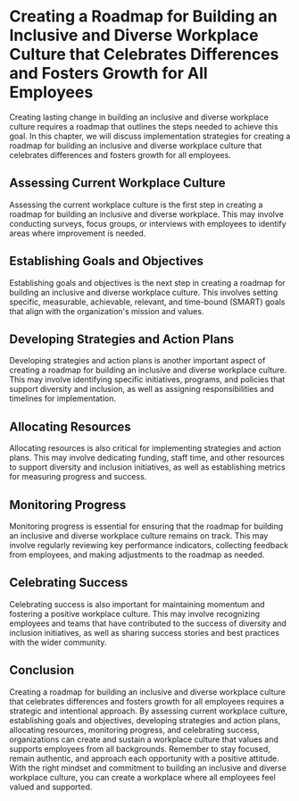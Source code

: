 Creating a Roadmap for Building an Inclusive and Diverse Workplace Culture that Celebrates Differences and Fosters Growth for All Employees
======================================================================================================================================================================================================

Creating lasting change in building an inclusive and diverse workplace culture requires a roadmap that outlines the steps needed to achieve this goal. In this chapter, we will discuss implementation strategies for creating a roadmap for building an inclusive and diverse workplace culture that celebrates differences and fosters growth for all employees.

Assessing Current Workplace Culture
-----------------------------------

Assessing the current workplace culture is the first step in creating a roadmap for building an inclusive and diverse workplace. This may involve conducting surveys, focus groups, or interviews with employees to identify areas where improvement is needed.

Establishing Goals and Objectives
---------------------------------

Establishing goals and objectives is the next step in creating a roadmap for building an inclusive and diverse workplace culture. This involves setting specific, measurable, achievable, relevant, and time-bound (SMART) goals that align with the organization's mission and values.

Developing Strategies and Action Plans
--------------------------------------

Developing strategies and action plans is another important aspect of creating a roadmap for building an inclusive and diverse workplace culture. This may involve identifying specific initiatives, programs, and policies that support diversity and inclusion, as well as assigning responsibilities and timelines for implementation.

Allocating Resources
--------------------

Allocating resources is also critical for implementing strategies and action plans. This may involve dedicating funding, staff time, and other resources to support diversity and inclusion initiatives, as well as establishing metrics for measuring progress and success.

Monitoring Progress
-------------------

Monitoring progress is essential for ensuring that the roadmap for building an inclusive and diverse workplace culture remains on track. This may involve regularly reviewing key performance indicators, collecting feedback from employees, and making adjustments to the roadmap as needed.

Celebrating Success
-------------------

Celebrating success is also important for maintaining momentum and fostering a positive workplace culture. This may involve recognizing employees and teams that have contributed to the success of diversity and inclusion initiatives, as well as sharing success stories and best practices with the wider community.

Conclusion
----------

Creating a roadmap for building an inclusive and diverse workplace culture that celebrates differences and fosters growth for all employees requires a strategic and intentional approach. By assessing current workplace culture, establishing goals and objectives, developing strategies and action plans, allocating resources, monitoring progress, and celebrating success, organizations can create and sustain a workplace culture that values and supports employees from all backgrounds. Remember to stay focused, remain authentic, and approach each opportunity with a positive attitude. With the right mindset and commitment to building an inclusive and diverse workplace culture, you can create a workplace where all employees feel valued and supported.
